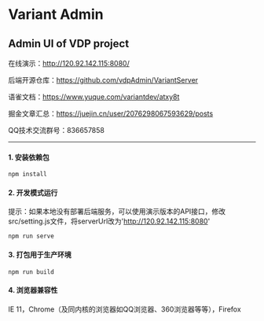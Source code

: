 # Variant Admin
## Admin UI of VDP project

在线演示：http://120.92.142.115:8080/

后端开源仓库：https://github.com/vdpAdmin/VariantServer

语雀文档：https://www.yuque.com/variantdev/atxy8t

掘金文章汇总：https://juejin.cn/user/2076298067593629/posts

QQ技术交流群号：836657858


---


#### 1. 安装依赖包


```
npm install
```


#### 2. 开发模式运行
提示：如果本地没有部署后端服务，可以使用演示版本的API接口，修改src/setting.js文件，将serverUrl改为'http://120.92.142.115:8080'
```
npm run serve
```

#### 3. 打包用于生产环境
```
npm run build
```

#### 4. 浏览器兼容性
IE 11，Chrome（及同内核的浏览器如QQ浏览器、360浏览器等等），Firefox
